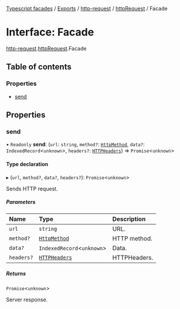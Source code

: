 [Typescript facades](../index.md) / [Exports](../modules.md) / [http-request](../modules/http_request.md) / [httpRequest](../modules/http_request.httpRequest.md) / Facade

# Interface: Facade

[http-request](../modules/http_request.md).[httpRequest](../modules/http_request.httpRequest.md).Facade

## Table of contents

### Properties

- [send](http_request.httpRequest.Facade.md#send)

## Properties

### send

• `Readonly` **send**: (`url`: `string`, `method?`: [`HttpMethod`](../enums/types.HttpMethod.md), `data?`: `IndexedRecord`<`unknown`\>, `headers?`: [`HTTPHeaders`](../modules/types.md#httpheaders)) => `Promise`<`unknown`\>

#### Type declaration

▸ (`url`, `method?`, `data?`, `headers?`): `Promise`<`unknown`\>

Sends HTTP request.

##### Parameters

| Name | Type | Description |
| :------ | :------ | :------ |
| `url` | `string` | URL. |
| `method?` | [`HttpMethod`](../enums/types.HttpMethod.md) | HTTP method. |
| `data?` | `IndexedRecord`<`unknown`\> | Data. |
| `headers?` | [`HTTPHeaders`](../modules/types.md#httpheaders) | HTTPHeaders. |

##### Returns

`Promise`<`unknown`\>

Server response.
